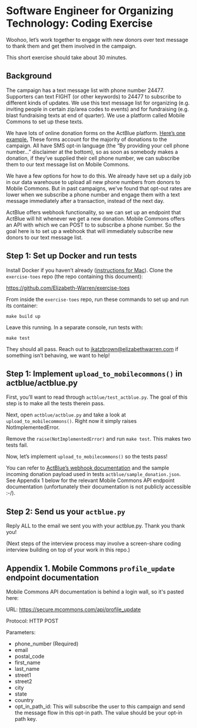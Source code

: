 # Software Engineer for Organizing Technology: Coding Exercise

Woohoo, let’s work together to engage with new donors over text message to thank them and get them involved in the campaign.

This short exercise should take about 30 minutes.

## Background

The campaign has a text message list with phone number 24477. Supporters can text FIGHT (or other keywords) to 24477 to subscribe to different kinds of updates. We use this text message list for organizing (e.g. inviting people in certain zip/area codes to events) and for fundraising (e.g. blast fundraising texts at end of quarter). We use a platform called Mobile Commons to set up these texts. 

We have lots of online donation forms on the ActBlue platform. [Here’s one example.](https://secure.actblue.com/donate/jkbforelizabethwarren) These forms account for the majority of donations to the campaign. All have SMS opt-in language (the “By providing your cell phone number...” disclaimer at the bottom), so as soon as somebody makes a donation, if they’ve supplied their cell phone number, we can subscribe them to our text message list on Mobile Commons. 

We have a few options for how to do this. We already have set up a daily job in our data warehouse to upload all new phone numbers from donors to Mobile Commons. But in past campaigns, we’ve found that opt-out rates are lower when we subscribe a phone number and engage them with a text message immediately after a transaction, instead of the next day.

ActBlue offers webhook functionality, so we can set up an endpoint that ActBlue will hit whenever we get a new donation. Mobile Commons offers an API with which we can POST to to subscribe a phone number. So the goal here is to set up a webhook that will immediately subscribe new donors to our text message list.

## Step 1: Set up Docker and run tests

Install Docker if you haven’t already ([instructions for Mac](https://docs.docker.com/docker-for-mac/install/)). Clone the `exercise-toes` repo (the repo containing this document):

https://github.com/Elizabeth-Warren/exercise-toes

From inside the `exercise-toes` repo, run these commands to set up and run its container:

`make build up`

Leave this running. In a separate console, run tests with:

`make test`

They should all pass. Reach out to jkatzbrown@elizabethwarren.com if something isn’t behaving, we want to help!

## Step 1: Implement `upload_to_mobilecommons()` in actblue/actblue.py

First, you’ll want to read through `actblue/test_actblue.py`. The goal of this step is to make all the tests therein pass.

Next, open `actblue/actblue.py` and take a look at `upload_to_mobilecommons()`. Right now it simply raises NotImplementedError.

Remove the `raise(NotImplementedError)` and run `make test`. This makes two tests fail.

Now, let’s implement `upload_to_mobilecommons()` so the tests pass!

You can refer to [ActBlue’s webhook documentation](https://secure.actblue.com/docs/webhooks) and the sample incoming donation payload used in tests `actblue/sample_donation.json`. See Appendix 1 below for the relevant Mobile Commons API endpoint documentation (unfortunately their documentation is not publicly accessible :-/).

## Step 2: Send us your `actblue.py`

Reply ALL to the email we sent you with your actblue.py. Thank you thank you!

(Next steps of the interview process may involve a screen-share coding interview building on top of your work in this repo.)

## Appendix 1. Mobile Commons `profile_update` endpoint documentation

Mobile Commons API documentation is behind a login wall, so it's pasted here:

URL:	https://secure.mcommons.com/api/profile_update

Protocol:	HTTP POST

Parameters:	

- phone_number (Required)
- email
- postal_code
- first_name
- last_name
- street1
- street2
- city
- state
- country
- opt_in_path_id: This will subscribe the user to this campaign and send the message flow in this opt-in path. The value should be your opt-in path key.
